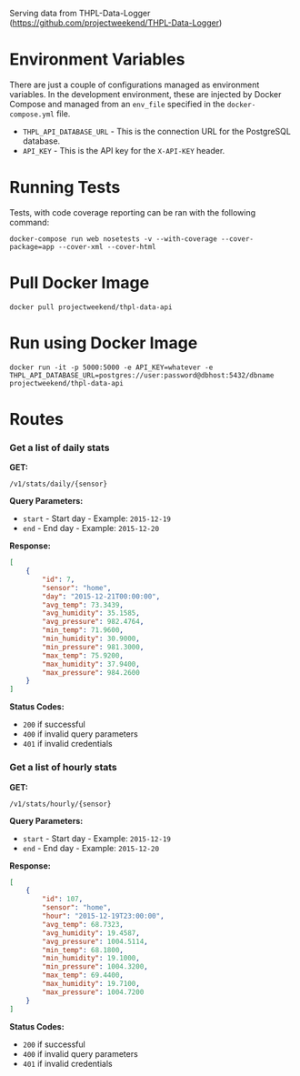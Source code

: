 Serving data from THPL-Data-Logger (https://github.com/projectweekend/THPL-Data-Logger)



Environment Variables
====================

There are just a couple of configurations managed as environment variables. In the development environment, these are injected by Docker Compose and managed from an `env_file` specified in the `docker-compose.yml` file.

* `THPL_API_DATABASE_URL` - This is the connection URL for the PostgreSQL database.
* `API_KEY` - This is the API key for the `X-API-KEY` header.



Running Tests
====================

Tests, with code coverage reporting can be ran with the following command:
```
docker-compose run web nosetests -v --with-coverage --cover-package=app --cover-xml --cover-html
```


Pull Docker Image
====================

```
docker pull projectweekend/thpl-data-api
```

Run using Docker Image
====================

```
docker run -it -p 5000:5000 -e API_KEY=whatever -e THPL_API_DATABASE_URL=postgres://user:password@dbhost:5432/dbname projectweekend/thpl-data-api
```


Routes
====================

### Get a list of daily stats

**GET:**
```
/v1/stats/daily/{sensor}
```

**Query Parameters:**

* `start` - Start day - Example: `2015-12-19`
* `end` - End day - Example: `2015-12-20`

**Response:**
```json
[
    {
        "id": 7,
        "sensor": "home",
        "day": "2015-12-21T00:00:00",
        "avg_temp": 73.3439,
        "avg_humidity": 35.1585,
        "avg_pressure": 982.4764,
        "min_temp": 71.9600,
        "min_humidity": 30.9000,
        "min_pressure": 981.3000,
        "max_temp": 75.9200,
        "max_humidity": 37.9400,
        "max_pressure": 984.2600
    }
]
```

**Status Codes:**
* `200` if successful
* `400` if invalid query parameters
* `401` if invalid credentials


### Get a list of hourly stats

**GET:**
```
/v1/stats/hourly/{sensor}
```

**Query Parameters:**

* `start` - Start day - Example: `2015-12-19`
* `end` - End day - Example: `2015-12-20`

**Response:**
```json
[
    {
        "id": 107,
        "sensor": "home",
        "hour": "2015-12-19T23:00:00",
        "avg_temp": 68.7323,
        "avg_humidity": 19.4587,
        "avg_pressure": 1004.5114,
        "min_temp": 68.1800,
        "min_humidity": 19.1000,
        "min_pressure": 1004.3200,
        "max_temp": 69.4400,
        "max_humidity": 19.7100,
        "max_pressure": 1004.7200
    }
]
```

**Status Codes:**
* `200` if successful
* `400` if invalid query parameters
* `401` if invalid credentials
